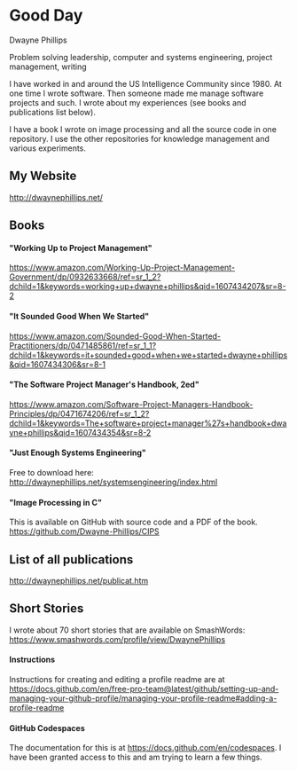 # Good Day

Dwayne Phillips

Problem solving leadership, computer and systems engineering, project management, writing

I have worked in and around the US Intelligence Community since 1980. At one time I wrote software. Then someone made me manage software projects and such. I wrote about my experiences (see books and publications list below).

I have a book I wrote on image processing and all the source code in one repository. I use the other repositories for knowledge management and various experiments.



## My Website

http://dwaynephillips.net/

## Books

#### "Working Up to Project Management" 
https://www.amazon.com/Working-Up-Project-Management-Government/dp/0932633668/ref=sr_1_2?dchild=1&keywords=working+up+dwayne+phillips&qid=1607434207&sr=8-2

#### "It Sounded Good When We Started"
https://www.amazon.com/Sounded-Good-When-Started-Practitioners/dp/0471485861/ref=sr_1_1?dchild=1&keywords=it+sounded+good+when+we+started+dwayne+phillips&qid=1607434306&sr=8-1

#### "The Software Project Manager's Handbook, 2ed"
https://www.amazon.com/Software-Project-Managers-Handbook-Principles/dp/0471674206/ref=sr_1_2?dchild=1&keywords=The+software+project+manager%27s+handbook+dwayne+phillips&qid=1607434354&sr=8-2

#### "Just Enough Systems Engineering"
Free to download here: http://dwaynephillips.net/systemsengineering/index.html

#### "Image Processing in C"
This is available on GitHub with source code and a PDF of the book. https://github.com/Dwayne-Phillips/CIPS

## List of all publications
http://dwaynephillips.net/publicat.htm

## Short Stories

I wrote about 70 short stories that are available on SmashWords: https://www.smashwords.com/profile/view/DwaynePhillips

#### Instructions

Instructions for creating and editing a profile readme are at https://docs.github.com/en/free-pro-team@latest/github/setting-up-and-managing-your-github-profile/managing-your-profile-readme#adding-a-profile-readme

#### GitHub Codespaces

The documentation for this is at https://docs.github.com/en/codespaces. I have been granted access to this and am trying to learn a few things.

<!--
**Dwayne-Phillips/Dwayne-Phillips** is a ✨ _special_ ✨ repository because its `README.md` (this file) appears on your GitHub profile.

Here are some ideas to get you started:

- 🔭 I’m currently working on ...
- 🌱 I’m currently learning ...
- 👯 I’m looking to collaborate on ...
- 🤔 I’m looking for help with ...
- 💬 Ask me about ...
- 📫 How to reach me: ...
- 😄 Pronouns: ...
- ⚡ Fun fact: ...
-->
